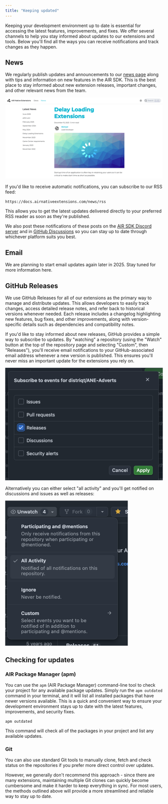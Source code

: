```yaml
---
title: "Keeping updated"
---
```


Keeping your development environment up to date is essential for accessing the latest features, improvements, and fixes. We offer several channels to help you stay informed about updates to our extensions and tools. Below you'll find all the ways you can receive notifications and track changes as they happen.


## News

We regularly publish updates and announcements to our [news page](https://docs.airnativeextensions.com/news/) along with tips and information on new features in the AIR SDK. This is the best place to stay informed about new extension releases, important changes, and other relevant news from the team.

![](images/news.png)

If you'd like to receive automatic notifications, you can subscribe to our RSS feed: 
```
https://docs.airnativeextensions.com/news/rss
```

This allows you to get the latest updates delivered directly to your preferred RSS reader as soon as they're published.

We also post these notifications of these posts on the [AIR SDK Discord server](https://discord.gg/6KMBbXcB) and in [GitHub Discussions](https://github.com/airsdk/Adobe-Runtime-Support/discussions/3459) so you can stay up to date through whichever platform suits you best.


## Email

We are planning to start email updates again later in 2025. Stay tuned for more information here.


## GitHub Releases

We use GitHub Releases for all of our extensions as the primary way to manage and distribute updates. This allows developers to easily track changes, access detailed release notes, and refer back to historical versions whenever needed. Each release includes a changelog highlighting new features, bug fixes, and other improvements, along with version-specific details such as dependencies and compatibility notes.

If you'd like to stay informed about new releases, GitHub provides a simple way to subscribe to updates. By "watching" a repository (using the "Watch" button at the top of the repository page and selecting "Custom", then "Releases"), you'll receive email notifications to your GitHub-associated email address whenever a new version is published. This ensures you'll never miss an important update for the extensions you rely on.

![](images/github-watch-releases.png)

Alternatively you can either select "all activity" and you'll get notified on discussions and issues as well as releases:

![](images/github-watch-all.png)



## Checking for updates

### AIR Package Manager (apm)

You can use the `apm` (AIR Package Manager) command-line tool to check your project for any available package updates. Simply run the `apm outdated` command in your terminal, and it will list all installed packages that have newer versions available. This is a quick and convenient way to ensure your development environment stays up to date with the latest features, improvements, and security fixes.

```
apm outdated
```

This command will check all of the packages in your project and list any available updates.




### Git

You can also use standard Git tools to manually clone, fetch and check status on the repositories if you prefer more direct control over updates. 

However, we generally don't recommend this approach - since there are many extensions, maintaining multiple Git clones can quickly become cumbersome and make it harder to keep everything in sync. For most users, the methods outlined above will provide a more streamlined and reliable way to stay up to date.
